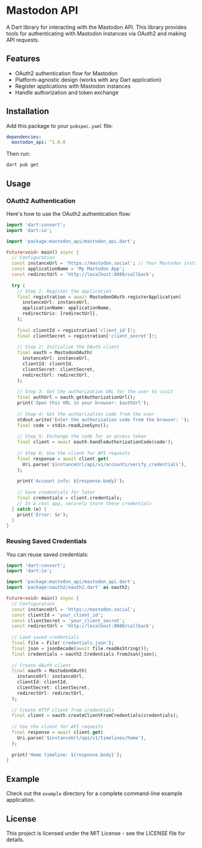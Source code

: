 <!-- 
This README describes the package. If you publish this package to pub.dev,
this README's contents appear on the landing page for your package.

For information about how to write a good package README, see the guide for
[writing package pages](https://dart.dev/tools/pub/writing-package-pages). 

For general information about developing packages, see the Dart guide for
[creating packages](https://dart.dev/guides/libraries/create-packages)
and the Flutter guide for
[developing packages and plugins](https://flutter.dev/to/develop-packages). 
-->

# Mastodon API

A Dart library for interacting with the Mastodon API. This library provides tools for authenticating with Mastodon instances via OAuth2 and making API requests.

## Features

- OAuth2 authentication flow for Mastodon
- Platform-agnostic design (works with any Dart application)
- Register applications with Mastodon instances
- Handle authorization and token exchange

## Installation

Add this package to your `pubspec.yaml` file:

```yaml
dependencies:
  mastodon_api: ^1.0.0
```

Then run:

```bash
dart pub get
```

## Usage

### OAuth2 Authentication

Here's how to use the OAuth2 authentication flow:

```dart
import 'dart:convert';
import 'dart:io';

import 'package:mastodon_api/mastodon_api.dart';

Future<void> main() async {
  // Configuration
  const instanceUrl = 'https://mastodon.social'; // Your Mastodon instance
  const applicationName = 'My Mastodon App';
  const redirectUrl = 'http://localhost:8080/callback';
  
  try {
    // Step 1: Register the application
    final registration = await MastodonOAuth.registerApplication(
      instanceUrl: instanceUrl,
      applicationName: applicationName,
      redirectUris: [redirectUrl],
    );
    
    final clientId = registration['client_id']!;
    final clientSecret = registration['client_secret']!;
    
    // Step 2: Initialize the OAuth client
    final oauth = MastodonOAuth(
      instanceUrl: instanceUrl,
      clientId: clientId,
      clientSecret: clientSecret,
      redirectUrl: redirectUrl,
    );
    
    // Step 3: Get the authorization URL for the user to visit
    final authUrl = oauth.getAuthorizationUrl();
    print('Open this URL in your browser: $authUrl');
    
    // Step 4: Get the authorization code from the user
    stdout.write('Enter the authorization code from the browser: ');
    final code = stdin.readLineSync();
    
    // Step 5: Exchange the code for an access token
    final client = await oauth.handleAuthorizationCode(code!);
    
    // Step 6: Use the client for API requests
    final response = await client.get(
      Uri.parse('$instanceUrl/api/v1/accounts/verify_credentials'),
    );
    
    print('Account info: ${response.body}');
    
    // Save credentials for later
    final credentials = client.credentials;
    // In a real app, securely store these credentials
  } catch (e) {
    print('Error: $e');
  }
}
```

### Reusing Saved Credentials

You can reuse saved credentials:

```dart
import 'dart:convert';
import 'dart:io';

import 'package:mastodon_api/mastodon_api.dart';
import 'package:oauth2/oauth2.dart' as oauth2;

Future<void> main() async {
  // Configuration
  const instanceUrl = 'https://mastodon.social';
  const clientId = 'your_client_id';
  const clientSecret = 'your_client_secret';
  const redirectUrl = 'http://localhost:8080/callback';
  
  // Load saved credentials
  final file = File('credentials.json');
  final json = jsonDecode(await file.readAsString());
  final credentials = oauth2.Credentials.fromJson(json);
  
  // Create OAuth client
  final oauth = MastodonOAuth(
    instanceUrl: instanceUrl,
    clientId: clientId,
    clientSecret: clientSecret,
    redirectUrl: redirectUrl,
  );
  
  // Create HTTP client from credentials
  final client = oauth.createClientFromCredentials(credentials);
  
  // Use the client for API requests
  final response = await client.get(
    Uri.parse('$instanceUrl/api/v1/timelines/home'),
  );
  
  print('Home timeline: ${response.body}');
}
```

## Example

Check out the `example` directory for a complete command-line example application.

## License

This project is licensed under the MIT License - see the LICENSE file for details.
